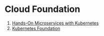 # Cloud Foundation

1. [Hands-On Microservices with Kubernetes](MicroservicesKubernetes.md)
2. [Kubernetes Foundation](./KubernetesFoundation.md)
